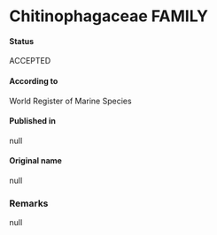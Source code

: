 Chitinophagaceae FAMILY
=======

#### Status
ACCEPTED

#### According to
World Register of Marine Species

#### Published in
null

#### Original name
null

### Remarks
null